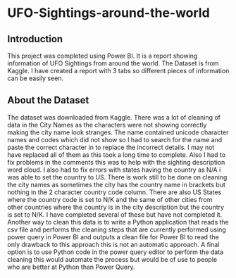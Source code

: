 # UFO-Sightings-around-the-world
  
## Introduction
This project was completed using Power BI. 
It is a report showing information of UFO Sightings from around the world. The Dataset is from Kaggle. I have created a report with 3 tabs so different pieces of information can be easily seen.

## About the Dataset
The dataset was downloaded from Kaggle.
There was a lot of cleaning of data in the City Names as the characters were not showing correctly making the city name look stranges. The name contained unicode character names and codes which did not show so I had to search for the name and paste the correct character in to replace the incorrect details. I may not have replaced all of them as this took a long time to complete. Also I had to fix problems in the comments this was to help with the sighting description word cloud. I also had to fix errors with states having the country as N/A i was able to set the country to US. 
There is work still to be done on cleaning the city names as sometimes the city has the country name in brackets but nothing in the 2 character country code column. There are also US States where the country code is set to N/K and the same of other cities from other countries where the country is in the city description but the country is set to N/K. I have completed several of these but have not completed it.
Another way to clean this data is to write a Python application that reads the csv file and performs the cleaning steps that are currently performed using power query in Power BI and outputs a clean file for Power BI to read the only drawback to this approach this is not an automatic approach. A final option is to use Python code in the power query editor to perform the data cleaning this would automate the process but would be of use to people who are better at Python than Power Query.

